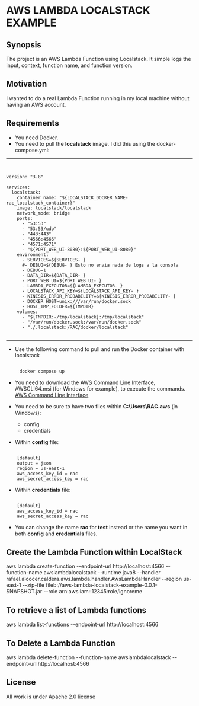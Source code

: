 # AWS LAMBDA LOCALSTACK EXAMPLE

## Synopsis

The project is an AWS Lambda Function using Localstack.
It simple logs the input, context, function name, and function version.

## Motivation

I wanted to do a real Lambda Function running in my local machine without having an AWS account.

## Requirements

- You need Docker.
- You need to pull the <b>localstack</b> image. I did this using the docker-compose.yml:

***

<pre><code>

version: "3.8"

services:
  localstack:
    container_name: "${LOCALSTACK_DOCKER_NAME-rac_localstack_container}"
    image: localstack/localstack
    network_mode: bridge
    ports:
      - "53:53"
      - "53:53/udp"
      - "443:443"
      - "4566:4566"
      - "4571:4571"
      - "${PORT_WEB_UI-8080}:${PORT_WEB_UI-8080}"
    environment:
      - SERVICES=${SERVICES- }
      #- DEBUG=${DEBUG- } Esto no envia nada de logs a la consola
      - DEBUG=1
      - DATA_DIR=${DATA_DIR- }
      - PORT_WEB_UI=${PORT_WEB_UI- }
      - LAMBDA_EXECUTOR=${LAMBDA_EXECUTOR- }
      - LOCALSTACK_API_KEY=${LOCALSTACK_API_KEY- }
      - KINESIS_ERROR_PROBABILITY=${KINESIS_ERROR_PROBABILITY- }
      - DOCKER_HOST=unix:///var/run/docker.sock
      - HOST_TMP_FOLDER=${TMPDIR}
    volumes:
      - "${TMPDIR:-/tmp/localstack}:/tmp/localstack"
      - "/var/run/docker.sock:/var/run/docker.sock"
      - "./.localstack:/RAC/docker/localstack"

</code></pre>

***

- Use the following command to pull and run the Docker container with localstack

<pre><code>
     docker compose up
</code></pre>

- You need to download the AWS Command Line Interface, AWSCLI64.msi (for Windows for example), to execute the commands. [AWS Command Line Interface](https://aws.amazon.com/cli/)
  
- You need to be sure to have two files within <b>C:\Users\RAC\.aws</b> (in Windows):
  - config
  - credentials 
  
- Within <b>config</b> file:
<pre><code>
    [default]
    output = json
    region = us-east-1
    aws_access_key_id = rac
    aws_secret_access_key = rac
</code></pre>

- Within <b>credentials</b> file:
<pre><code>
    [default]
    aws_access_key_id = rac
    aws_secret_access_key = rac
</code></pre>

- You can change the name <b>rac</b> for <b>test</b> instead or the name you want in both <b>config</b> and <b>credentials</b> files.

## Create the Lambda Function within LocalStack
aws lambda create-function --endpoint-url http://localhost:4566 --function-name awslambdalocalstack --runtime java8 --handler rafael.alcocer.caldera.aws.lambda.handler.AwsLambdaHandler --region us-east-1 --zip-file fileb://aws-lambda-localstack-example-0.0.1-SNAPSHOT.jar --role arn:aws:iam::12345:role/ignoreme

## To retrieve a list of Lambda functions
aws lambda list-functions --endpoint-url http://localhost:4566

## To Delete a Lambda Function
aws lambda delete-function --function-name awslambdalocalstack --endpoint-url http://localhost:4566

## License

All work is under Apache 2.0 license
